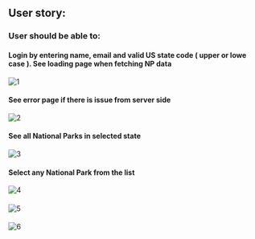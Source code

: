 ## User story:
### User should be able to:
#### Login by entering name, email and valid US state code ( upper or lowe case ). See loading page when fetching NP data
![1](/gifs/1.gif)
#### See error page if there is issue from server side
![2](/gifs/2.gif)
#### See all National Parks in selected state
![3](/gifs/3.gif)
#### Select any National Park from the list
![4](/gifs/4.gif)
####
![5](/gifs/5.gif)
####
![6](/gifs/6.gif)


